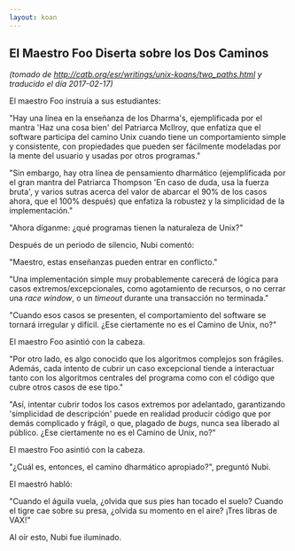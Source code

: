 ```yaml
---
layout: koan
---
```

## El Maestro Foo Diserta sobre los Dos Caminos
_(tomado de <http://catb.org/esr/writings/unix-koans/two_paths.html> y traducido el día 2017-02-17)_

El maestro Foo instruía a sus estudiantes:

"Hay una línea en la enseñanza de los Dharma's, ejemplificada por el mantra 'Haz una cosa bien' del Patriarca McIlroy, que enfatiza que el software participa del camino Unix cuando tiene un comportamiento simple y consistente, con propiedades que pueden ser fácilmente modeladas por la mente del usuario y usadas por otros programas."

"Sin embargo, hay otra línea de pensamiento dharmático (ejemplificada por el gran mantra del Patriarca Thompson 'En caso de duda, usa la fuerza bruta', y varios sutras acerca del valor de abarcar el 90% de los casos ahora, que el 100% después) que enfatiza la robustez y la simplicidad de la implementación."

"Ahora díganme: ¿qué programas tienen la naturaleza de Unix?"

Después de un periodo de silencio, Nubi comentó:

"Maestro, estas enseñanzas pueden entrar en conflicto."

"Una implementación simple muy probablemente carecerá de lógica para casos extremos/excepcionales, como agotamiento de recursos, o no cerrar una _race window_, o un _timeout_ durante una transacción no terminada."

"Cuando esos casos se presenten, el comportamiento del software se tornará irregular y difícil. ¿Ese ciertamente no es el Camino de Unix, no?"

El maestro Foo asintió con la cabeza.

"Por otro lado, es algo conocido que los algoritmos complejos son frágiles. Además, cada intento de cubrir un caso excepcional tiende a interactuar tanto con los algoritmos centrales del programa como con el código que cubre otros casos de ese tipo."

"Así, intentar cubrir todos los casos extremos por adelantado, garantizando 'simplicidad de descripción' puede en realidad producir código que por demás complicado y frágil, o que, plagado de _bugs_, nunca sea liberado al público. ¿Ese ciertamente no es el Camino de Unix, no?"

El maestro Foo asintió con la cabeza.

"¿Cuál es, entonces, el camino dharmático apropiado?", preguntó Nubi.

El maestró habló:

"Cuando el águila vuela, ¿olvida que sus pies han tocado el suelo? Cuando el tigre cae sobre su presa, ¿olvida su momento en el aire? ¡Tres libras de VAX!"

Al oír esto, Nubi fue iluminado.
